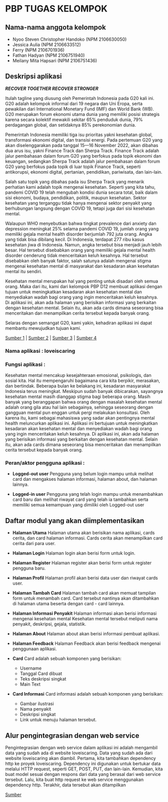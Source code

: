 # PBP TUGAS KELOMPOK 

## Nama-nama anggota kelompok
    
- Nyoo Steven Christopher Handoko (NPM 2106630050)
- Jessica Aulia (NPM 2106633512)
- Ferry (NPM 2106701936)
- Fathan Hadyan (NPM 2106751940)
- Meilany Mita Hapsari (NPM 2106751436)


## Deskripsi aplikasi

***RECOVER TOGETHER RECOVER STRONGER***

Itulah tagline yang diusung oleh Pemerintah Indonesia pada G20 kali ini. G20 adalah kelompok informal dari 19 negara dan Uni Eropa, serta pewakilan dari International Monetary Fund (IMF) dan World Bank (WB). G20 merupakan forum ekonomi utama dunia yang memiliki posisi strategis karena secara kolektif mewakili sekitar 65% penduduk dunia, 79% perdagangan global, dan setidaknya 85% perekonomian dunia.

Pemerintah Indonesia memiliki tiga isu prioritas yakni kesehatan global, transformasi ekonomi digital, dan transisi energi. Pada pertemuan G20 yang akan diselenggarakan pada tanggal 15—16 November 2022, akan dibahas dua arus isu, yakni Finance Track dan Sherpa Track. Finance Track adalah jalur pembahasan dalam forum G20 yang berfokus pada topik ekonomi dan keuangan, sedangkan Sherpa Track adalah jalur pembahasan dalam forum G20 yang berfokus pada topik di luar topik Finance Track, seperti antikorupsi, ekonomi digital, pertanian, pendidikan, pariwisata, dan lain-lain.

Salah satu topik yang dibahas pada isu Sherpa Track yang menarik perhatian kami adalah topik mengenai kesehatan. Seperti yang kita tahu, pandemi COVID 19 telah mengubah kondisi dunia secara total, baik dalam sisi ekonomi, budaya, pendidikan, politik, maupun kesehatan. Sektor kesehatan yang terganggu tidak hanya mengenai sektor penyakit yang berhubungan langsung dengan COVID 19, tetapi juga dari sisi kesehatan mental.

Walaupun WHO menyebutkan bahwa tingkat prevalence dari anxiety dan depression meningkat 25% selama pandemi COVID 19, jumlah orang yang memiliki gejala mental health disorder berjumlah 792 juta orang. Angka yang tidak bisa dibilang kecil. Di Indonesia, terdapat 277 ribu kasus kesehatan jiwa di Indonesia. Namun, angka tersebut bisa menjadi jauh lebih besar. Hal tersebut disebabkan orang yang memiliki gejala mental health disorder cenderung tidak menceritakan keluh kesahnya. Hal tersebut disebabkan oleh banyak faktor, salah satunya adalah mengenai stigma mengenai kesehatan mental di masyarakat dan kesadaran akan kesehatan mental itu sendiri.

Kesehatan mental merupakan hal yang penting untuk disadari oleh semua orang. Maka dari itu, kami dari kelompok PBP D12 membuat aplikasi dengan tujuan untuk meningkatkan kesadaran akan kesehatan mental dan menyediakan wadah bagi orang yang ingin menceritakan keluh kesahnya. Di aplikasi ini, akan ada halaman yang berisikan informasi yang berkaitan dengan kesehatan mental. Selain itu, akan ada cards dimana seseorang bisa menceritakan dan menampilkan cerita tersebut kepada banyak orang.

Selaras dengan semangat G20, kami yakin, kehadiran aplikasi ini dapat membantu mewujudkan tujuan kami.

[Sumber 1](https://www.g20.org/about-the-g20/) | [Sumber 2](https://diskominfotik.lampungprov.go.id/detail-post/apa-saja-isu-yang-dibahas-dalam-g20) | [Sumber 3](https://ourworldindata.org/mental-health) | [Sumber 4](https://unkartur.ac.id/blog/2022/01/04/membangun-mental-health-awareness-untuk-mencapai-generasi-emas-indonesia-2045/)

### Nama aplikasi : loveiscaring

### Fungsi aplikasi : 

Kesehatan mental mencakup kesejahteraan emosional, psikologis, dan sosial kita. Hal itu mempengaruhi bagaimana cara kita berpikir, merasakan, dan bertindak. Beberapa bulan ke belakang ini, kesadaran masyarakat Indonesia terus meningkat. Meskipun sudah banyak dibicarakan, sayangnya kesehatan mental masih dianggap stigma bagi beberapa orang. Masih banyak yang beranggapan bahwa orang dengan masalah kesehatan mental adalah orang gila atau hal lain sebagainya, sehingga seseorang dengan gangguan mental pun enggan untuk pergi melakukan konsultasi. Oleh karena itu, kami sebagai mahasiswa yang sadar akan pentingnya mental health meluncurkan aplikasi ini. Aplikasi ini bertujuan untuk meningkatkan kesadaran akan kesehatan mental dan menyediakan wadah bagi orang yang ingin menceritakan keluh kesahnya. Di aplikasi ini, akan ada halaman yang berisikan informasi yang berkaitan dengan kesehatan mental. Selain itu, akan ada cards dimana seseorang bisa menceritakan dan menampilkan cerita tersebut kepada banyak orang.


### Peran/aktor pengguna aplikasi :
- **Logged-out user**
Pengguna yang belum login mampu untuk melihat card dan mengakses halaman informasi, halaman about, dan halaman lainnya.

- **Logged-in user**
Pengguna yang telah login mampu untuk menambahkan card baru dan melihat riwayat card yang telah ia tambahkan serta memiliki semua kemampuan yang dimiliki oleh Logged-out user

## Daftar modul yang akan diimplementasikan
- **Halaman Utama**
Halaman utama akan berisikan nama aplikasi, cards cerita, dan card halaman informasi. Cards cerita akan menampilkan card cerita dari para user. 
- **Halaman Login**
Halaman login akan berisi form untuk login.
- **Halaman Register**
Halaman register akan berisi form untuk register pengguna baru.
- **Halaman Profil**
Halaman profil akan berisi data user dan riwayat cards user.
- **Halaman Tambah Card**
Halaman tambah card akan memuat tampilan form untuk menambah card. Card tersebut nantinya akan ditambahkan di halaman utama beserta dengan card - card lainnya.
- **Halaman Informasi Penyakit**
Halaman informasi akan berisi informasi mengenai kesehatan mental
Kesehatan mental tersebut meliputi nama penyakit, deskripsi, gejala, statistik.
- **Halaman About** 
Halaman about akan berisi informasi pembuat aplikasi.

- **Halaman Feedback** 
Halaman Feedback akan berisi feedback mengenai penggunaan aplikasi.

- **Card**
Card adalah sebuah komponen yang berisikan:
    - Username
    - Tanggal Card dibuat
    - Teks deskripsi singkat
    - Main Text
    
- **Card Informasi**
Card informasi adalah sebuah komponen yang berisikan:
    - Gambar ilustrasi
    - Nama penyakit
    - Deskripsi singkat
    - Link untuk menuju halaman tersebut.
    
## Alur pengintegrasian dengan web service 

Pengintegrasian dengan web service dalam aplikasi ini adalah mengambil data yang sudah ada di website loveiscaring. Data yang sudah ada dari website loveiscaring akan diambil. Pertama, kita tambahkan dependency http ke proyek loveiscaring. Dependency ini digunakan untuk bertukar data melalui HTTP request, seperti GET, POST, PUT, dan lain-lain. Kemudian, kita buat model sesuai dengan respons dari data yang berasal dari web service tersebut. Lalu, kita buat http request ke web service menggunakan dependency http. Terakhir, data tersebut akan ditampilkan

[Sumber](https://pbp-fasilkom-ui.github.io/ganjil-2023/assignments/tutorial/tutorial-8#fetch-data-dari-web-service-pada-flutter)
